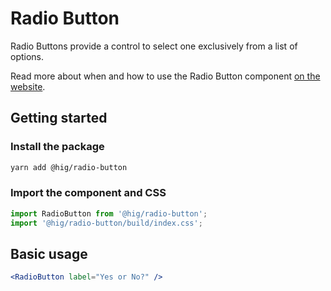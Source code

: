 # Radio Button

Radio Buttons provide a control to select one exclusively from a list of options.

Read more about when and how to use the Radio Button component [on the website](https://hig.autodesk.com/web/components/form-elements).

## Getting started

### Install the package

```bash
yarn add @hig/radio-button
```

### Import the component and CSS

```js
import RadioButton from '@hig/radio-button';
import '@hig/radio-button/build/index.css';
```

## Basic usage

```jsx
<RadioButton label="Yes or No?" />
```
